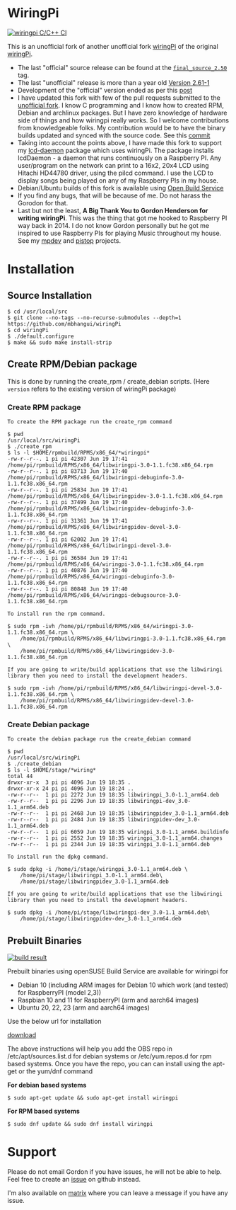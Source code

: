# WiringPi

[![wiringpi C/C++ CI](https://github.com/mbhangui/wiringPi/actions/workflows/wiringpi-c-cpp.yml/badge.svg)](https://github.com/mbhangui/wiringPi/actions/workflows/wiringpi-c-cpp.yml)

This is an unofficial fork of another unofficial fork [wiringPi](https://github.com/WiringPi/WiringPi) of the original [wiringPi](http://wiringpi.com/).

  * The last "official" source release can be found at the [`final_source_2.50`](https://github.com/WiringPi/WiringPi/tree/final_official_2.50) tag.
  * The last "unofficial" release is more than a year old [Version 2.61-1](https://github.com/WiringPi/WiringPi/releases/tag/2.61-1)
  * Development of the "official" version ended as per this [post](https://web.archive.org/web/20220405225008/http://wiringpi.com/wiringpi-deprecated/)
  * I have updated this fork with few of the pull requests submitted to the [unofficial fork](https://github.com/WiringPi/WiringPi). I know C programming and I know how to created RPM, Debian and archlinux packages. But I have zero knowledge of hardware side of things and how wiringpi really works. So I welcome contributions from knowledgeable folks. My contribution would be to have the binary builds updated and synced with the source code. See this [commit](https://github.com/WiringPi/WiringPi/commit/7b92b3bad9cc2f122be36cc4d207c04f86dd9bf5)
  * Taking into account the points above, I have made this fork to support my [lcd-daemon](https://github.com/mbhangui/lcd-daemon) package which uses wiringPi. The package installs lcdDaemon - a daemon that runs continuously on a Raspberry PI. Any user/program on the network can print to a 16x2, 20x4 LCD using Hitachi HD44780 driver, using the pilcd command. I use the LCD to display songs being played on any of my Raspberry PIs in my house.
  * Debian/Ubuntu builds of this fork is available using [Open Build Service](https://software.opensuse.org//download.html?project=home%3Ambhangui%3Araspi&package=wiringpi)
  * If you find any bugs, that will be because of me. Do not harass the Gorodon for that.
  * Last but not the least, <b>A Big Thank You to Gordon Henderson for writing wiringPi</b>. This was the thing that got me hooked to Raspberry PI way back in 2014. I do not know Gordon personally but he got me inspired to use Raspberry PIs for playing Music throughout my house. See my [mpdev](https://github.com/mbhangui/mpdev) and [pistop](https://github.com/mbhangui/pistop) projects.

# Installation

## Source Installation

```
$ cd /usr/local/src
$ git clone --no-tags --no-recurse-submodules --depth=1 https://github.com/mbhangui/wiringPi
$ cd wiringPi
$ ./default.configure
$ make && sudo make install-strip
```

## Create RPM/Debian package

This is done by running the create\_rpm / create\_debian scripts. (Here `version` refers to the existing version of wiringPi package)

### Create RPM package

```
To create the RPM package run the create_rpm command

$ pwd
/usr/local/src/wiringPi
$ ./create_rpm
$ ls -l $HOME/rpmbuild/RPMS/x86_64/*wiringpi*
-rw-r--r--. 1 pi pi 42307 Jun 19 17:41 /home/pi/rpmbuild/RPMS/x86_64/libwiringpi-3.0-1.1.fc38.x86_64.rpm
-rw-r--r--. 1 pi pi 83713 Jun 19 17:40 /home/pi/rpmbuild/RPMS/x86_64/libwiringpi-debuginfo-3.0-1.1.fc38.x86_64.rpm
-rw-r--r--. 1 pi pi 25834 Jun 19 17:41 /home/pi/rpmbuild/RPMS/x86_64/libwiringpidev-3.0-1.1.fc38.x86_64.rpm
-rw-r--r--. 1 pi pi 37499 Jun 19 17:40 /home/pi/rpmbuild/RPMS/x86_64/libwiringpidev-debuginfo-3.0-1.1.fc38.x86_64.rpm
-rw-r--r--. 1 pi pi 31361 Jun 19 17:41 /home/pi/rpmbuild/RPMS/x86_64/libwiringpidev-devel-3.0-1.1.fc38.x86_64.rpm
-rw-r--r--. 1 pi pi 62002 Jun 19 17:41 /home/pi/rpmbuild/RPMS/x86_64/libwiringpi-devel-3.0-1.1.fc38.x86_64.rpm
-rw-r--r--. 1 pi pi 36584 Jun 19 17:41 /home/pi/rpmbuild/RPMS/x86_64/wiringpi-3.0-1.1.fc38.x86_64.rpm
-rw-r--r--. 1 pi pi 40876 Jun 19 17:40 /home/pi/rpmbuild/RPMS/x86_64/wiringpi-debuginfo-3.0-1.1.fc38.x86_64.rpm
-rw-r--r--. 1 pi pi 80848 Jun 19 17:40 /home/pi/rpmbuild/RPMS/x86_64/wiringpi-debugsource-3.0-1.1.fc38.x86_64.rpm

To install run the rpm command.

$ sudo rpm -ivh /home/pi/rpmbuild/RPMS/x86_64/wiringpi-3.0-1.1.fc38.x86_64.rpm \
    /home/pi/rpmbuild/RPMS/x86_64/libwiringpi-3.0-1.1.fc38.x86_64.rpm \
    /home/pi/rpmbuild/RPMS/x86_64/libwiringpidev-3.0-1.1.fc38.x86_64.rpm

If you are going to write/build applications that use the libwiringi
library then you need to install the development headers.

$ sudo rpm -ivh /home/pi/rpmbuild/RPMS/x86_64/libwiringpi-devel-3.0-1.1.fc38.x86_64.rpm \
    /home/pi/rpmbuild/RPMS/x86_64/libwiringpidev-devel-3.0-1.1.fc38.x86_64.rpm
```

### Create Debian package

```
To create the debian package run the create_debian command

$ pwd
/usr/local/src/wiringPi
$ ./create_debian
$ ls -l $HOME/stage/*wiring*
total 44
drwxr-xr-x  3 pi pi 4096 Jun 19 18:35 .
drwxr-xr-x 24 pi pi 4096 Jun 19 18:24 ..
-rw-r--r--  1 pi pi 2272 Jun 19 18:35 libwiringpi_3.0-1.1_arm64.deb
-rw-r--r--  1 pi pi 2296 Jun 19 18:35 libwiringpi-dev_3.0-1.1_arm64.deb
-rw-r--r--  1 pi pi 2468 Jun 19 18:35 libwiringpidev_3.0-1.1_arm64.deb
-rw-r--r--  1 pi pi 2484 Jun 19 18:35 libwiringpidev-dev_3.0-1.1_arm64.deb
-rw-r--r--  1 pi pi 6059 Jun 19 18:35 wiringpi_3.0-1.1_arm64.buildinfo
-rw-r--r--  1 pi pi 2552 Jun 19 18:35 wiringpi_3.0-1.1_arm64.changes
-rw-r--r--  1 pi pi 2344 Jun 19 18:35 wiringpi_3.0-1.1_arm64.deb

To install run the dpkg command.

$ sudo dpkg -i /home/i/stage/wiringpi_3.0-1.1_arm64.deb \
    /home/pi/stage/libwiringpi_3.0-1.1_arm64.deb\
    /home/pi/stage/libwiringpidev_3.0-1.1_arm64.deb

If you are going to write/build applications that use the libwiringi
library then you need to install the development headers.

$ sudo dpkg -i /home/pi/stage/libwiringpi-dev_3.0-1.1_arm64.deb\
    /home/pi/stage/libwiringpidev-dev_3.0-1.1_arm64.deb

```

## Prebuilt Binaries

[![build result](https://build.opensuse.org/projects/home:mbhangui:raspi/packages/wiringpi/badge.svg?type=percent)](https://build.opensuse.org/package/show/home:mbhangui:raspi/wiringpi)

Prebuilt binaries using openSUSE Build Service are available for wiringpi for

* Debian 10 (including ARM images for Debian 10 which work (and tested) for RaspberryPI (model 2,3))
* Raspbian 10 and 11 for RaspberryPI (arm and aarch64 images)
* Ubuntu 20, 22, 23 (arm and aarch64 images)

Use the below url for installation

[download](https://software.opensuse.org//download.html?project=home%3Ambhangui%3Araspi&package=wiringpi)

The above instructions will help you add the OBS repo in /etc/apt/sources.list.d for debian systems or /etc/yum.repos.d for rpm based systems. Once you have the repo, you can can install using the apt-get or the yum/dnf command

**For debian based systems**

```
$ sudo apt-get update && sudo apt-get install wiringpi
```

**For RPM based systems**

```
$ sudo dnf update && sudo dnf install wiringpi
```

# Support

Please do not email Gordon if you have issues, he will not be able to help. Feel free to create an [issue](https://github.com/mbhangui/wiringPi/issues/new/choose) on github instead.

I'm also available on [matrix](https://matrix.to/#/#Manvendra:matrix.org) where you can leave a message if you have any issue.
